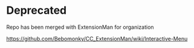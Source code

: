 # Deprecated

Repo has been merged with ExtensionMan for organization

https://github.com/Bebomonky/CC_ExtensionMan/wiki/Interactive-Menu
